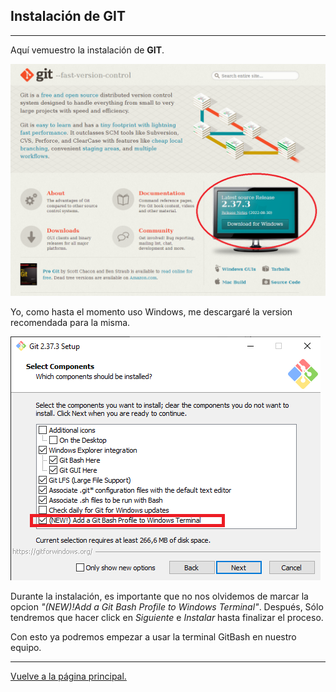 ## Instalación de GIT
___
Aquí vemuestro la instalación de **GIT**.

![IMAGENWEB](/gitweb.png)

Yo, como hasta el momento uso Windows, me descargaré la version recomendada para la misma.

![INSTALL](/gitinstalacion.png)

Durante la instalación, es importante que no nos olvidemos de marcar la opcion *"(NEW)!Add a Git Bash Profile to Windows Terminal"*. Después, Sólo tendremos que hacer click en *Siguiente* e *Instalar* hasta finalizar el proceso.

Con esto ya podremos empezar a usar la terminal GitBash en nuestro equipo.
___
[Vuelve a la página principal.](/README.md)
